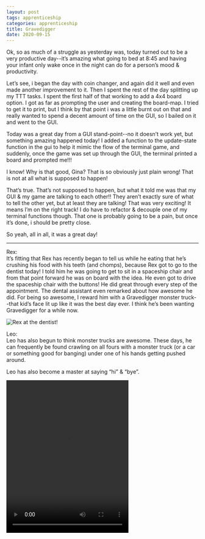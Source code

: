 ```yaml
---
layout: post 
tags: apprenticeship
categories: apprenticeship
title: Gravedigger
date: 2020-09-15
---
```


Ok, so as much of a struggle as yesterday was, today turned out to be a very productive day--it’s amazing what going to bed at 8:45 and having your infant only wake once in the night can do for a person’s mood & productivity.

Let’s see, i began the day with coin changer, and again did it well and even made another improvement to it.  Then I spent the rest of the day splitting up my TTT tasks.  I spent the first half of that working to add a 4x4 board option.  I got as far as prompting the user and creating the board-map.  I tried to get it to print, but I think by that point i was a little burnt out on that and really wanted to spend a decent amount of time on the GUI, so I bailed on it and went to the GUI.  

Today was a great day from a GUI stand-point--no it doesn’t work yet, but something amazing happened today!  I added a function to the update-state function in the gui to help it mimic the flow of the terminal game, and suddenly, once the game was set up through the GUI, the terminal printed a board and prompted me!!!  

I know!  Why is that good, Gina?  That is so obviously just plain wrong!  That is not at all what is supposed to happen!  

That’s true.  That’s not supposed to happen, but what it told me was that my GUI & my game are talking to each other!!  They aren’t exactly sure of what to tell the other yet, but at least they are talking!  That was very exciting!  It means I’m on the right track!  I do have to refactor & decouple one of my terminal functions though.  That one is probably going to be a pain, but once it’s done, i should be pretty close.  

So yeah, all in all, it was a great day!

***
Rex:  
It’s fitting that Rex has recently began to tell us while he eating that he’s crushing his food with his teeth (and chomps), because Rex got to go to the dentist today!  I told him he was going to get to sit in a spaceship chair and from that point forward he was on board with the idea.  He even got to drive the spaceship chair with the buttons!  He did great through every step of the appointment.  The dental assistant even remarked about how awesome he did.  For being so awesome, I reward him with a Gravedigger monster truck--that kid’s face lit up like it was the best day ever.  I think he’s been wanting Gravedigger for a while now.

![Rex at the dentist!](https://maniginam.github.io/apprenticeship/pics&vids/RexAtDentist.jpeg#thumbnail)

Leo:  
Leo has also begun to think monster trucks are awesome.  These days, he can frequently be found crawling on all fours with a monster truck (or a car or something good for banging) under one of his hands getting pushed around.  

Leo has also become a master at saying “hi” & “bye”.  

<video src="https://maniginam.github.io/apprenticeship/pics&vids/LeoSaysHi.mp4" alt="Leo Says Hi!" width="320" height="400" controls></video>